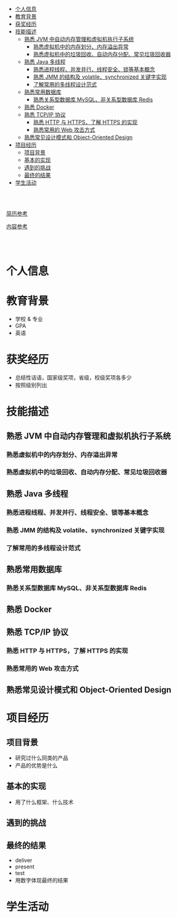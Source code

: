 - [个人信息](#个人信息)
- [教育背景](#教育背景)
- [获奖经历](#获奖经历)
- [技能描述](#技能描述)
  - [熟悉 JVM 中自动内存管理和虚拟机执行子系统](#熟悉-jvm-中自动内存管理和虚拟机执行子系统)
    - [熟悉虚拟机中的内存划分、内存溢出异常](#熟悉虚拟机中的内存划分内存溢出异常)
    - [熟悉虚拟机中的垃圾回收、自动内存分配、常见垃圾回收器](#熟悉虚拟机中的垃圾回收自动内存分配常见垃圾回收器)
  - [熟悉 Java 多线程](#熟悉-java-多线程)
    - [熟悉进程线程、并发并行、线程安全、锁等基本概念](#熟悉进程线程并发并行线程安全锁等基本概念)
    - [熟悉 JMM 的结构及 volatile、synchronized 关键字实现](#熟悉-jmm-的结构及-volatilesynchronized-关键字实现)
    - [了解常用的多线程设计范式](#了解常用的多线程设计范式)
  - [熟悉常用数据库](#熟悉常用数据库)
    - [熟悉关系型数据库 MySQL、非关系型数据库 Redis](#熟悉关系型数据库-mysql非关系型数据库-redis)
  - [熟悉 Docker](#熟悉-docker)
  - [熟悉 TCP/IP 协议](#熟悉-tcpip-协议)
    - [熟悉 HTTP 与 HTTPS，了解 HTTPS 的实现](#熟悉-http-与-https了解-https-的实现)
    - [熟悉常用的 Web 攻击方式](#熟悉常用的-web-攻击方式)
  - [熟悉常见设计模式和 Object-Oriented Design](#熟悉常见设计模式和-object-oriented-design)
- [项目经历](#项目经历)
  - [项目背景](#项目背景)
  - [基本的实现](#基本的实现)
  - [遇到的挑战](#遇到的挑战)
  - [最终的结果](#最终的结果)
- [学生活动](#学生活动)


</br></br>

[简历参考](https://zhuanlan.zhihu.com/p/261074833)

[内容参考](https://zhuanlan.zhihu.com/p/237740524)

</br></br>


# 个人信息


# 教育背景
- 学校 & 专业
- GPA
- 英语


# 获奖经历
- 总结性话语，国家级奖项，省级，校级奖项各多少
- 按照级别列出


# 技能描述
## 熟悉 JVM 中自动内存管理和虚拟机执行子系统
### 熟悉虚拟机中的内存划分、内存溢出异常 
### 熟悉虚拟机中的垃圾回收、自动内存分配、常见垃圾回收器

## 熟悉 Java 多线程
### 熟悉进程线程、并发并行、线程安全、锁等基本概念
### 熟悉 JMM 的结构及 volatile、synchronized 关键字实现
### 了解常用的多线程设计范式

## 熟悉常用数据库
### 熟悉关系型数据库 MySQL、非关系型数据库 Redis


## 熟悉 Docker


## 熟悉 TCP/IP 协议
### 熟悉 HTTP 与 HTTPS，了解 HTTPS 的实现 
### 熟悉常用的 Web 攻击方式


## 熟悉常见设计模式和 Object-Oriented Design


# 项目经历
## 项目背景
- 研究过什么同类的产品
- 产品的优势是什么

## 基本的实现
- 用了什么框架、什么技术

## 遇到的挑战

## 最终的结果
- deliver
- present
- test
- 用数字体现最终的结果


# 学生活动